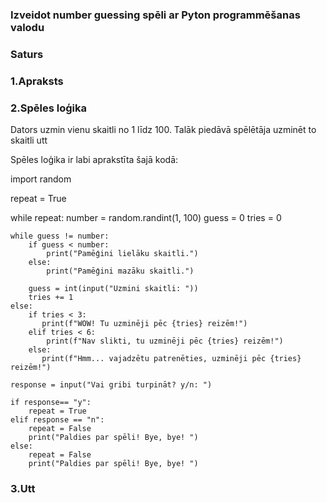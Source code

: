 ### Izveidot number guessing spēli ar Pyton programmēšanas valodu

### Saturs

### 1.Apraksts
### 2.Spēles loģika

Dators uzmin vienu skaitli no 1 līdz 100. Talāk piedāvā spēlētāja uzminēt to skaitli utt

Spēles loģika ir labi aprakstīta šajā kodā:

import random

repeat = True

while repeat:
    number = random.randint(1, 100)
    guess = 0
    tries = 0

    while guess != number:
        if guess < number:
            print("Pamēģini lielāku skaitli.")
        else:
            print("Pamēģini mazāku skaitli.")

        guess = int(input("Uzmini skaitli: "))
        tries += 1
    else:
        if tries < 3:
           print(f"WOW! Tu uzminēji pēc {tries} reizēm!")
        elif tries < 6:
            print(f"Nav slikti, tu uzminēji pēc {tries} reizēm!")
        else:
           print(f"Hmm... vajadzētu patrenēties, uzminēji pēc {tries} reizēm!")

    response = input("Vai gribi turpināt? y/n: ")

    if response== "y":
        repeat = True
    elif response == "n":
        repeat = False
        print("Paldies par spēli! Bye, bye! ")
    else:
        repeat = False
        print("Paldies par spēli! Bye, bye! ")


### 3.Utt
